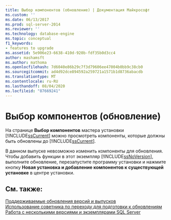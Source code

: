 ```yaml
---
title: Выбор компонентов (обновление) | Документация Майкрософт
ms.custom: ''
ms.date: 06/13/2017
ms.prod: sql-server-2014
ms.reviewer: ''
ms.technology: database-engine
ms.topic: conceptual
f1_keywords:
- features to upgrade
ms.assetid: 5e906e23-6638-410d-920b-fdf35b0d3cc4
author: mashamsft
ms.author: mathoma
ms.openlocfilehash: 7d6040e86b29c7f3d79606ee47004b0bb9c38cb0
ms.sourcegitcommit: ad4d92dce894592a259721a1571b1d8736abacdb
ms.translationtype: MT
ms.contentlocale: ru-RU
ms.lasthandoff: 08/04/2020
ms.locfileid: "87669241"
---
```

# <a name="select-features-upgrade"></a>Выбор компонентов (обновление)
  На странице **Выбор компонентов** мастера установки [!INCLUDE[ssCurrent](../../includes/sscurrent-md.md)] можно просмотреть компоненты, которые должны быть обновлены до [!INCLUDE[ssCurrent](../../includes/sscurrent-md.md)].  
  
 В данном выпуске невозможно изменить компоненты для обновления. Чтобы добавить функции в этот экземпляр [!INCLUDE[ssNoVersion](../../includes/ssnoversion-md.md)], выполните обновление, перезапустите программу установки и нажмите кнопку **Новая установка и добавление компонентов к существующей установке** в центре установки.  
  
## <a name="see-also"></a>См. также:  
 [Поддерживаемые обновления версий и выпусков](../../database-engine/install-windows/supported-version-and-edition-upgrades.md)   
 [Использование советника по переходу для подготовки к обновлениям](../../../2014/sql-server/install/use-upgrade-advisor-to-prepare-for-upgrades.md)   
 [Работа с несколькими версиями и экземплярами SQL Server](../../../2014/sql-server/install/work-with-multiple-versions-and-instances-of-sql-server.md)  
  
  

